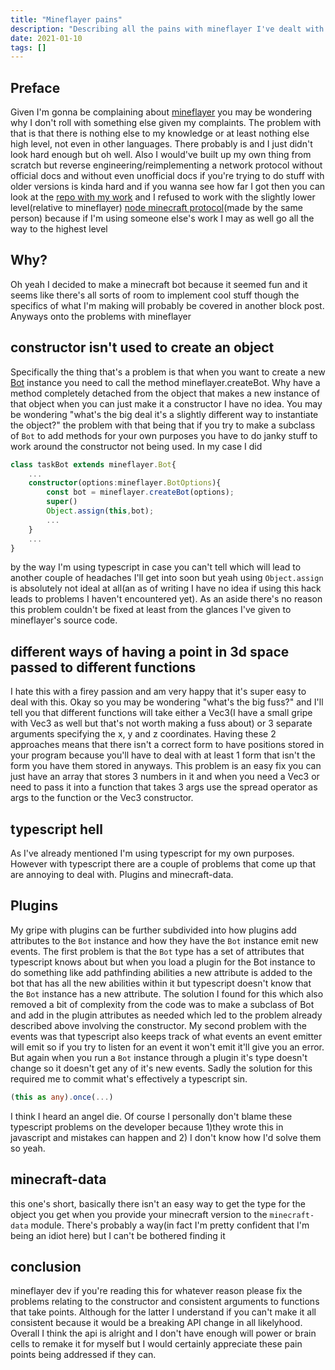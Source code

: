 ```yaml
---
title: "Mineflayer pains"
description: "Describing all the pains with mineflayer I've dealt with so far"
date: 2021-01-10
tags: []
---
```

## Preface
Given I'm gonna be complaining about [mineflayer](https://github.com/PrismarineJS/mineflayer) you may be wondering why I don't roll with something else given my complaints. The problem with that is that there is nothing else to my knowledge or at least nothing else high level, not even in other languages. There probably is and I just didn't look hard enough but oh well. Also I would've built up my own thing from scratch but reverse engineering/reimplementing a network protocol without official docs and without even unofficial docs if you're trying to do stuff with older versions is kinda hard and if you wanna see how far I got then you can look at the [repo with my work](https://github.com/Pagwin-Fedora/McProtocolLearning) and I refused to work with the slightly lower level(relative to mineflayer) [node minecraft protocol](https://github.com/PrismarineJS/node-minecraft-protocol)(made by the same person) because if I'm using someone else's work I may as well go all the way to the highest level
## Why?
Oh yeah I decided to make a minecraft bot because it seemed fun and it seems like there's all sorts of room to implement cool stuff though the specifics of what I'm making will probably be covered in another block post. Anyways onto the problems with mineflayer
## constructor isn't used to create an object
Specifically the thing that's a problem is that when you want to create a new [Bot](https://github.com/PrismarineJS/mineflayer/blob/master/docs/api.md#bot) instance you need to call the method mineflayer.createBot. Why have a method completely detached from the object that makes a new instance of that object when you can just make it a constructor I have no idea. You may be wondering "what's the big deal it's a slightly different way to instantiate the object?" the problem with that being that if you try to make a subclass of `Bot` to add methods for your own purposes you have to do janky stuff to work around the constructor not being used. In my case I did
```typescript
class taskBot extends mineflayer.Bot{
	...
	constructor(options:mineflayer.BotOptions){
		const bot = mineflayer.createBot(options);
		super()
		Object.assign(this,bot);
		...
	}
	...
}
```
by the way I'm using typescript in case you can't tell which will lead to another couple of headaches I'll get into soon but yeah using `Object.assign` is absolutely not ideal at all(an as of writing I have no idea if using this hack leads to problems I haven't encountered yet). As an aside there's no reason this problem couldn't be fixed at least from the glances I've given to mineflayer's source code.
## different ways of having a point in 3d space passed to different functions
I hate this with a firey passion and am very happy that it's super easy to deal with this. Okay so you may be wondering "what's the big fuss?" and I'll tell you that different functions will take either a Vec3(I have a small gripe with Vec3 as well but that's not worth making a fuss about) or 3 separate arguments specifying the x, y and z coordinates. Having these 2 approaches means that there isn't a correct form to have positions stored in your program because you'll have to deal with at least 1 form that isn't the form you have them stored in anyways. This problem is an easy fix you can just have an array that stores 3 numbers in it and when you need a Vec3 or need to pass it into a function that takes 3 args use the spread operator as args to the function or the Vec3 constructor.
## typescript hell
As I've already mentioned I'm using typescript for my own purposes. However with typescript there are a couple of problems that come up that are annoying to deal with. Plugins and minecraft-data. 
## Plugins
My gripe with plugins can be further subdivided into how plugins add attributes to the `Bot` instance and how they have the `Bot` instance emit new events. The first problem is that the `Bot` type has a set of attributes that typescript knows about but when you load a plugin for the Bot instance to do something like add pathfinding abilities a new attribute is added to the bot that has all the new abilities within it but typescript doesn't know that the `Bot` instance has a new attribute. The solution I found for this which also removed a bit of complexity from the code was to make a subclass of Bot and add in the plugin attributes as needed which led to the problem already described above involving the constructor. My second problem with the events was that typescript also keeps track of what events an event emitter will emit so if you try to listen for an event it won't emit it'll give you an error. But again when you run a `Bot` instance through a plugin it's type doesn't change so it doesn't get any of it's new events. Sadly the solution for this required me to commit what's effectively a typescript sin.
```typescript
(this as any).once(...)
```
I think I heard an angel die. Of course I personally don't blame these typescript problems on the developer because 1)they wrote this in javascript and mistakes can happen and 2) I don't know how I'd solve them so yeah.
## minecraft-data
this one's short, basically there isn't an easy way to get the type for the object you get when you provide your minecraft version to the `minecraft-data` module. There's probably a way(in fact I'm pretty confident that I'm being an idiot here) but I can't be bothered finding it
## conclusion
mineflayer dev if you're reading this for whatever reason please fix the problems relating to the constructor and consistent arguments to functions that take points. Although for the latter I understand if you can't make it all consistent because it would be a breaking API change in all likelyhood. Overall I think the api is alright and I don't have enough will power or brain cells to remake it for myself but I would certainly appreciate these pain points being addressed if they can.
